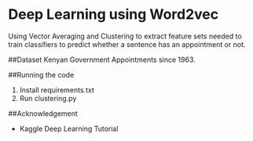 # Deep Learning using Word2vec
Using Vector Averaging and Clustering to extract feature sets needed to train classifiers to predict whether
a sentence has an appointment or not.

##Dataset
Kenyan Government Appointments since 1963.

##Running the code
1. Install requirements.txt
2. Run clustering.py

##Acknowledgement
* Kaggle Deep Learning Tutorial
